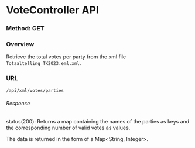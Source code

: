 # VoteController API

### Method: GET

### Overview
Retrieve the total votes per party from the xml file ```Totaaltelling_TK2023.eml.xml```.

### URL
```
/api/xml/votes/parties
```

###### Response
status(200): Returns a map containing the names of the parties as keys and the corresponding number of valid votes as values.

The data is returned in the form of a Map<String, Integer>.
    

    